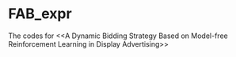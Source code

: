 # FAB_expr
The codes for &lt;&lt;A Dynamic Bidding Strategy Based on Model-free Reinforcement Learning in Display Advertising>>
